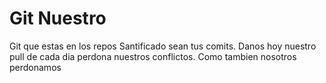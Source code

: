# Git Nuestro

Git que estas en los repos
Santificado sean tus comits.
Danos hoy nuestro pull de cada dia
perdona nuestros conflictos.
Como tambien nosotros perdonamos